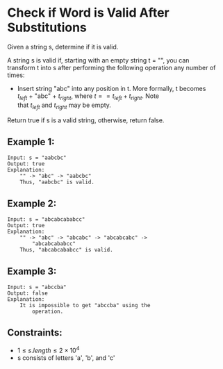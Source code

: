 # Check if Word is Valid After Substitutions

Given a string s, determine if it is valid.

A string s is valid if, starting with an empty string t = "", you can  
transform t into s after performing the following operation any number of  
times:

* Insert string "abc" into any position in t. More formally, t becomes  
$t_{left}$ + "abc" + $t_{right}$, where $t == t_{left} + t_{right}$. Note  
that $t_{left}$ and $t_{right}$ may be empty.

Return true if s is a valid string, otherwise, return false.

 

## Example 1:

    Input: s = "aabcbc"
    Output: true
    Explanation:
        "" -> "abc" -> "aabcbc"
        Thus, "aabcbc" is valid.

## Example 2:

    Input: s = "abcabcababcc"
    Output: true
    Explanation:
        "" -> "abc" -> "abcabc" -> "abcabcabc" -> 
            "abcabcababcc"
        Thus, "abcabcababcc" is valid.

## Example 3:

    Input: s = "abccba"
    Output: false
    Explanation: 
        It is impossible to get "abccba" using the 
            operation.

 

## Constraints:

* $1 \le s.length \le 2 \times 10^4$
* s consists of letters 'a', 'b', and 'c'

